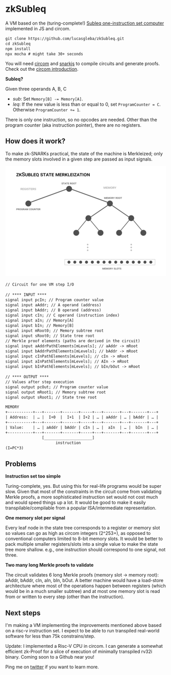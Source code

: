 # zkSubleq

A VM based on the (turing-complete!) [Subleq one-instruction set computer](https://esolangs.org/wiki/Subleq) implemented in JS and circom.

```
git clone https://github.com/lucasgleba/zkSubleq.git
cd zkSubleq
npm install
npx mocha # might take 30+ seconds
```

You will need [circom](https://github.com/iden3/circom) and [snarkjs](https://github.com/iden3/snarkjs) to compile circuits and generate proofs. Check out the [circom introduction](https://docs.circom.io/getting-started/installation/).

**Subleq?**

Given three operands A, B, C
- _sub_: Set `Memory[B] -= Memory[A]`.
- _leq_: If the new value is less than or equal to 0, set `ProgramCounter = C`. Otherwise `ProgramCounter += 1`.

There is only one instruction, so no opcodes are needed. Other than the program counter (aka instruction pointer), there are no registers.

## How does it work?

To make zk-SNARKs practical, the state of the machine is Merkleized; only the memory slots involved in a given step are passed as input signals.

![zkSubleq Merkleization graph](zkSubleq_merkle.jpg)

```circom
// Circuit for one VM step I/O

// **** INPUT ****
signal input pcIn; // Program counter value
signal input aAddr; // A operand (address)
signal input bAddr; // B operand (address)
signal input cIn; // C operand (instruction index)
signal input aIn; // Memory[A]
signal input bIn; // Memory[B]
signal input mRoot0; // Memory subtree root
signal input sRoot0; // State tree root
// Merkle proof elements (paths are derived in the circuit)
signal input aAddrPathElements[mLevels]; // aAddr -> mRoot
signal input bAddrPathElements[mLevels]; // bAddr -> mRoot
signal input cInPathElements[mLevels]; // cIn -> mRoot
signal input aInPathElements[mLevels]; // AIn -> mRoot
signal input bInPathElements[mLevels]; // bIn/bOut -> mRoot

// **** OUTPUT ****
// Values after step execution
signal output pcOut; // Program counter value
signal output mRoot1; // Memory subtree root
signal output sRoot1; // State tree root
```

```
MEMORY
+-----------+---+-------+-------+-----+---+-------+---+-------+---+
| Address:  | … |  I+0  |  I+1  | I+2 | … | aAddr | … | bAddr | … |
+-----------+---+-------+-------+-----+---+-------+---+-------+---+
| Value:    | … | aAddr | bAddr | cIn | … |  aIn  | … |  bIn  | … |
+-----------+---+-------+-------+-----+---+-------+---+-------+---+
                [_____________________]
                      instruction
(I=PC*3)
```

## Problems

**Instruction set too simple**

Turing-complete, yes. But using this for real-life programs would be super slow. Given that most of the constraints in the circuit come from validating Merkle proofs, a more sophisticated instruction set would not cost much and would speed things up a lot. It would be good to make it easily transpilable/compilable from a popular ISA/intermediate representation.

**One memory slot per signal**

Every leaf node in the state tree corresponds to a register or memory slot so values can go as high as circom integers (2^253+), as opposed to conventional computers limited to 8-bit memory slots. It would be better to pack multiple smaller registers/slots into a single value to make the state tree more shallow. e.g., one instruction should correspond to one signal, not three.

**Two many long Merkle proofs to validate**

The circuit validates 6 long Merkle proofs (memory slot -> memory root): aAddr, bAddr, cIn, aIn, bIn, bOut. A better machine would have a load-store architecture where most of the operations happen between registers (which would be in a much smaller subtree) and at most one memory slot is read from or written to every step (other than the instruction).

## Next steps

I'm making a VM implementing the improvements mentioned above based on a risc-v instruction set. I expect to be able to run transpiled real-world software for less than 75k constrains/step.

Update: I implemented a Risc-V CPU in circom. I can generate a somewhat efficient zk-Proof for a slice of execution of minimally transpiled rv32i binary. Coming soon to a Github near you!

Ping me on [twitter](https://twitter.com/lucasgleba) if you want to learn more.
